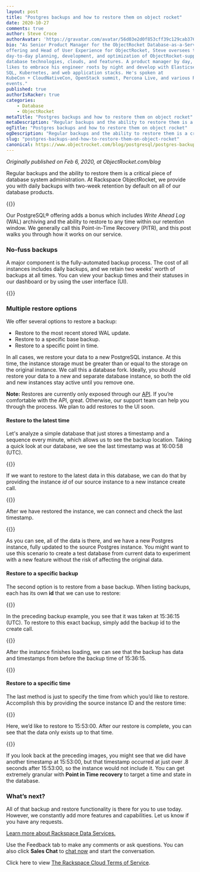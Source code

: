 ```yaml
---
layout: post
title: "Postgres backups and how to restore them on object rocket"
date: 2020-10-27
comments: true
author: Steve Croce
authorAvatar: 'https://gravatar.com/avatar/56d03e2d0f853cff39c129cab3761d49'
bio: "As Senior Product Manager for the ObjectRocket Database-as-a-Service
offering and Head of User Experience for ObjectRocket, Steve oversees the
day-to-day planning, development, and optimization of ObjectRocket-supported
database technologies, clouds, and features. A product manager by day, he still
likes to embrace his engineer roots by night and develop with Elasticsearch,
SQL, Kubernetes, and web application stacks. He's spoken at
KubeCon + CloudNativeCon, OpenStack summit, Percona Live, and various Rackspace
events."
published: true
authorIsRacker: true
categories:
    - Database
    - ObjectRocket
metaTitle: "Postgres backups and how to restore them on object rocket"
metaDescription: "Regular backups and the ability to restore them is a critical piece of database system administration.PostgreSQL offers WAL archiving and easy restore within our retention window."
ogTitle: "Postgres backups and how to restore them on object rocket"
ogDescription: "Regular backups and the ability to restore them is a critical piece of database system administration.PostgreSQL offers WAL archiving and easy restore within our retention window."
slug: "postgres-backups-and-how-to-restore-them-on-object-rocket"
canonical: https://www.objectrocket.com/blog/postgresql/postgres-backups-and-how-to-restore-them-on-objectrocket/
---
```


*Originally published on Feb 6, 2020, at ObjectRocket.com/blog*

Regular backups and the ability to restore them is a critical piece of database system administration. At Rackspace
ObjectRocket, we provide you with daily backups with two-week retention by default on all of our database products. 

<!--more-->

{{<img src="picture1.png" title="" alt="">}}

Our PostgreSQL&reg; offering adds a bonus which includes *Write Ahead Log* (WAL) archiving and the ability to restore to any time
within our retention window. We generally call this Point-in-Time Recovery (PITR), and this post walks you through how it works on
our service.

### No-fuss backups

A major component is the fully-automated backup process. The cost of all instances includes daily backups,
and we retain two weeks' worth of backups at all times. You can view your backup times and their statuses in our
dashboard or by using the user interface (UI).

{{<img src="picture2.png" title="" alt="">}}

### Multiple restore options

We offer several options to restore a backup:

+ Restore to the most recent stored WAL update.
+ Restore to a specific base backup.
+ Restore to a specific point in time.

In all cases, we restore your data to a new PostgreSQL instance. At this time, the instance storage must be greater than
or equal to the storage on the original instance. We call this a database fork.  Ideally, you should restore your data to
a new and separate database instance, so both the old and new instances stay active until you remove one.

**Note:** Restores are currently only exposed through our [API](https://docs.api.objectrocket.cloud/?__hstc=227540674.6c2da1a33c3f4e98dc8ac794308ed907.1602515328573.1603747752685.1603747850537.59&__hssc=227540674.1.1603747850537&__hsfp=3796701661#restore-a-postgresql-instance-from-backup). If you’re comfortable with the API, great. Otherwise, our support team can help you
through the process. We plan to add restores to the UI soon.

#### Restore to the latest time

Let's analyze a simple database that just stores a timestamp and a sequence every minute, which allows us to see the
backup location. Taking a quick look at our database, we see the last timestamp was at 16:00:58 (UTC).

{{<img src="picture3.png" title="" alt="">}}

If we want to restore to the latest data in this database, we can do that by providing the instance *id* of our source
instance to a new instance create call.

{{<img src="picture4.png" title="" alt="">}}

After we have restored the instance, we can connect and check the last timestamp.

{{<img src="picture5.png" title="" alt="">}}

As you can see, all of the data is there, and we have a new Postgres instance, fully updated to the source Postgres instance.
You might want to use this scenario to create a test database from current data to experiment with a new feature without the
risk of affecting the original data.

#### Restore to a specific backup

The second option is to restore from a base backup. When listing backups, each has its own **id** that we can use to restore:

{{<img src="picture6.png" title="" alt="">}}

In the preceding backup example, you see that it was taken at 15:36:15 (UTC). To restore to this exact backup, simply add the
backup id to the create call.

{{<img src="picture7.png" title="" alt="">}}

After the instance finishes loading, we can see that the backup has data and timestamps from before the backup time of 15:36:15.

{{<img src="picture8.png" title="" alt="">}}

#### Restore to a specific time

The last method is just to specify the time from which you’d like to restore. Accomplish this by providing the source
instance ID and the restore time:

{{<img src="picture9.png" title="" alt="">}}

Here, we’d like to restore to 15:53:00. After our restore is complete, you can see that the data only exists up to that time.

{{<img src="picture10.png" title="" alt="">}}

If you look back at the preceding images, you might see that we did have another timestamp at 15:53:00, but that timestamp
occurred at just over .8 seconds after 15:53:00, so the instance would not include it. You can get extremely granular with
**Point in Time recovery** to target a time and state in the database.

### What’s next?

All of that backup and restore functionality is there for you to use today. However, we constantly add more features and
capabilities. Let us know if you have any requests.

<a class="cta red" id="cta" href="https://www.rackspace.com/professional-services/data">Learn more about Rackspace Data Services.</a>

Use the Feedback tab to make any comments or ask questions. You can also click
**Sales Chat** to [chat now](https://www.rackspace.com/) and start the conversation.

Click here to view [The Rackspace Cloud Terms of Service](https://www.rackspace.com/cloud/legal/).
